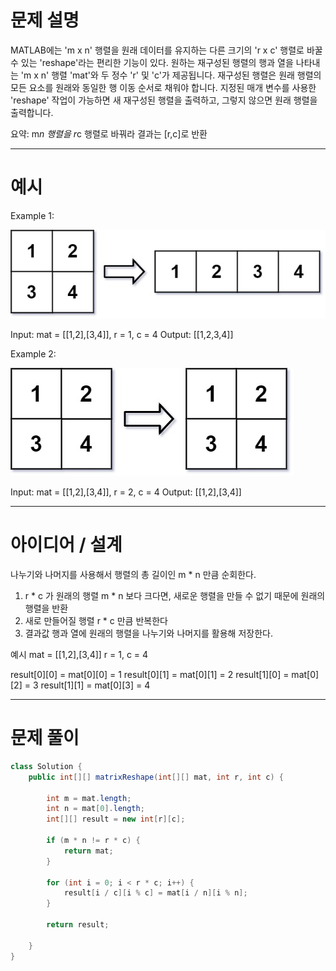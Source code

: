 # 문제 설명
MATLAB에는 'm x n' 행렬을 원래 데이터를 유지하는 다른 크기의 'r x c' 행렬로 바꿀 수 있는 'reshape'라는 편리한 기능이 있다.
원하는 재구성된 행렬의 행과 열을 나타내는 'm x n' 행렬 'mat'와 두 정수 'r' 및 'c'가 제공됩니다.
재구성된 행렬은 원래 행렬의 모든 요소를 원래와 동일한 행 이동 순서로 채워야 합니다.
지정된 매개 변수를 사용한 'reshape' 작업이 가능하면 새 재구성된 행렬을 출력하고, 그렇지 않으면 원래 행렬을 출력합니다.

요약: m*n 행렬을 r*c 행렬로 바꿔라 결과는 [r,c]로 반환

---

# 예시
Example 1:

![img.png](img.png)

Input: mat = [[1,2],[3,4]], r = 1, c = 4
Output: [[1,2,3,4]]

Example 2:

![img_1.png](img_1.png)

Input: mat = [[1,2],[3,4]], r = 2, c = 4
Output: [[1,2],[3,4]]

---

# 아이디어 / 설계
나누기와 나머지를 사용해서 행렬의 총 길이인 m * n 만큼 순회한다.

1. r * c 가 원래의 행렬 m * n 보다 크다면, 새로운 행렬을 만들 수 없기 때문에 원래의 행렬을 반환
2. 새로 만들어질 행렬 r * c 만큼 반복한다
3. 결과값 행과 열에 원래의 행렬을 나누기와 나머지를 활용해 저장한다.

예시
mat = [[1,2],[3,4]]
r = 1, c = 4

result[0][0] = mat[0][0] = 1
result[0][1] = mat[0][1] = 2
result[1][0] = mat[0][2] = 3
result[1][1] = mat[0][3] = 4

---

# 문제 풀이
```java
class Solution {
    public int[][] matrixReshape(int[][] mat, int r, int c) {

        int m = mat.length;
        int n = mat[0].length;
        int[][] result = new int[r][c];

        if (m * n != r * c) {
            return mat;
        }

        for (int i = 0; i < r * c; i++) {
            result[i / c][i % c] = mat[i / n][i % n];
        }

        return result;

    }
}
```